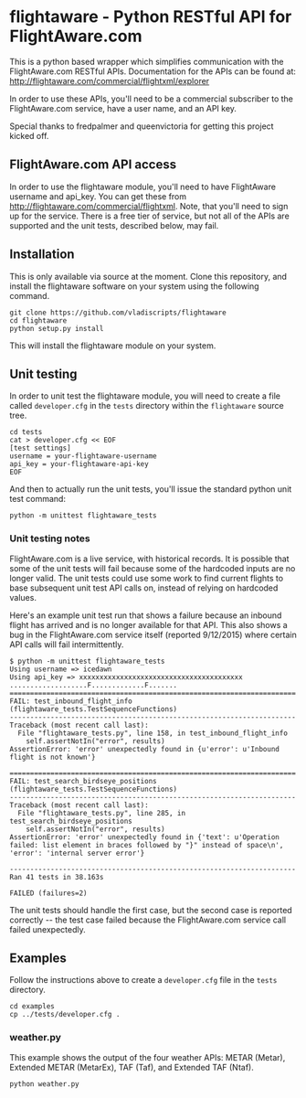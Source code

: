 # flightaware - Python RESTful API for FlightAware.com

This is a python based wrapper which simplifies communication with the FlightAware.com RESTful APIs.  Documentation for the APIs can be found at:  http://flightaware.com/commercial/flightxml/explorer

In order to use these APIs, you'll need to be a commercial subscriber to the FlightAware.com service, have a user name, and an API key.

Special thanks to fredpalmer and queenvictoria for getting this project kicked off.

## FlightAware.com API access
In order to use the flightaware module, you'll need to have FlightAware username and api_key.  You can get these from http://flightaware.com/commercial/flightxml.  Note, that you'll need to sign up for the service.  There is a free tier of service, but not all of the APIs are supported and the unit tests, described below, may fail.

## Installation
This is only available via source at the moment.  Clone this repository, and install the flightaware software on your system using the following command.
```
git clone https://github.com/vladiscripts/flightaware
cd flightaware
python setup.py install
```
This will install the flightaware module on your system.

## Unit testing
In order to unit test the flightaware module, you will need to create a file called ```developer.cfg``` in the ```tests``` directory within the ```flightaware``` source tree.

```
cd tests
cat > developer.cfg << EOF
[test settings]
username = your-flightaware-username
api_key = your-flightaware-api-key
EOF
```
And then to actually run the unit tests, you'll issue the standard python unit test command:
```
python -m unittest flightaware_tests
```
### Unit testing notes
FlightAware.com is a live service, with historical records.  It is possible that some of the unit tests will fail because some of the hardcoded inputs are no longer valid.  The unit tests could use some work to find current flights to base subsequent unit test API calls on, instead of relying on hardcoded values.

Here's an example unit test run that shows a failure because an inbound flight has arrived and is no longer available for that API.  This also shows a bug in  the FlightAware.com service itself (reported 9/12/2015) where certain API calls will fail intermittently.
```
$ python -m unittest flightaware_tests
Using username => icedawn
Using api_key => xxxxxxxxxxxxxxxxxxxxxxxxxxxxxxxxxxxxxxxx
...................F.............F.......
======================================================================
FAIL: test_inbound_flight_info (flightaware_tests.TestSequenceFunctions)
----------------------------------------------------------------------
Traceback (most recent call last):
  File "flightaware_tests.py", line 158, in test_inbound_flight_info
    self.assertNotIn("error", results)
AssertionError: 'error' unexpectedly found in {u'error': u'Inbound flight is not known'}

======================================================================
FAIL: test_search_birdseye_positions (flightaware_tests.TestSequenceFunctions)
----------------------------------------------------------------------
Traceback (most recent call last):
  File "flightaware_tests.py", line 285, in test_search_birdseye_positions
    self.assertNotIn("error", results)
AssertionError: 'error' unexpectedly found in {'text': u'Operation failed: list element in braces followed by "}" instead of space\n', 'error': 'internal server error'}

----------------------------------------------------------------------
Ran 41 tests in 38.163s

FAILED (failures=2)
```
The unit tests should handle the first case, but the second case is reported correctly -- the test case failed because the FlightAware.com service call failed unexpectedly.

## Examples
Follow the instructions above to create a ```developer.cfg``` file in the ```tests``` directory.

```
cd examples
cp ../tests/developer.cfg .
```

### weather.py
This example shows the output of the four weather APIs:  METAR (Metar), Extended METAR (MetarEx), TAF (Taf), and Extended TAF (Ntaf).
```
python weather.py
```
